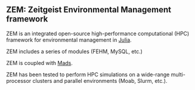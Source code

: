 ZEM: Zeitgeist Environmental Management framework
----------------------------------------

ZEM is an integrated open-source high-performance computational (HPC) framework for environmental management in [Julia](http://julialang.org).

ZEM includes a series of modules (FEHM, MySQL, etc.)

ZEM is coupled with [Mads](http://mads.lanl.gov).

ZEM has been tested to perform HPC simulations on a wide-range multi-processor clusters and parallel environments (Moab, Slurm, etc.).
